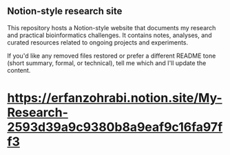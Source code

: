 ## Notion-style research site

This repository hosts a Notion-style website that documents my research and practical bioinformatics challenges. It contains notes, analyses, and curated resources related to ongoing projects and experiments.

If you'd like any removed files restored or prefer a different README tone (short summary, formal, or technical), tell me which and I'll update the content.


# https://erfanzohrabi.notion.site/My-Research-2593d39a9c9380b8a9eaf9c16fa97ff3
